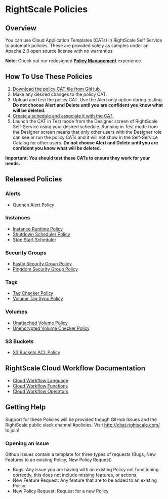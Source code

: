 # RightScale Policies

## Overview

You can use Cloud Application Templates (CATs) in RightScale Self Service to automate policies. These are provided solely as samples under an Apache 2.0 open source license with no warranties.

**Note**: Check out our redesigned **[Policy Management](http://docs.rightscale.com/policies/)** experience.

## How To Use These Policies

1. [Download the policy CAT file from GitHub.](https://github.com/rightscale/policy-cats)
1. Make any desired changes to the policy CAT.
3. Upload and test the policy CAT. Use the Alert only option during testing. **Do not choose Alert and Delete until you are confident you know what will be deleted.**
4. [Create a schedule and associate it with the CAT.](http://docs.rightscale.com/ss/guides/ss_creating_schedules.html)
5. Launch the CAT in Test mode from the Designer screen of RightScale Self-Service using your desired schedule. Running in Test mode from the Designer screen means that only other users with the Designer role can see or run the policy CATs and it will not show in the Self-Service Catalog for other users. **Do not choose Alert and Delete until you are confident you know what will be deleted.**

**Important: You should test these CATs to ensure they work for your needs.**

## Released Policies

### Alerts
 * [Quench Alert Policy](alerts/quench_alert_policy) 

### Instances
 * [Instance Runtime Policy](instances/instance_runtime_policy)
 * [Shutdown Scheduler Policy](instances/shutdown_scheduler)
 * [Stop Start Scheduler](instances/stop_start_scheduler)

### Security Groups
 * [Fastly Security Group Policy](security_groups/fastly_security_group_policy)
 * [Pingdom Security Group Policy](security_groups/pingdom_security_group_policy)

### Tags
 * [Tag Checker Policy](tags/tag_checker_policy)
 * [Volume Tag Sync Policy](tags/volume_tag_sync_policy)

### Volumes
 * [Unattached Volume Policy](volumes/unattached_volume_policy)
 * [Unencrypted Volume Checker Policy](volumes/unencrypted_volume_checker_policy)

### S3 Buckets
* [S3 Buckets ACL Policy](s3_buckets/s3_acl_policy)

## RightScale Cloud Workflow Documentation
- [Cloud Workflow Language](http://docs.rightscale.com/ss/reference/rcl/v2/index.html)
- [Cloud Workflow Functions](http://docs.rightscale.com/ss/reference/rcl/v2/ss_RCL_functions.html)
- [Cloud Workflow Operators](http://docs.rightscale.com/ss/reference/rcl/v2/ss_RCL_operators.html)

## Getting Help
Support for these Policies will be provided though GitHub Issues and the RightScale public slack channel #policies.
Visit http://chat.rightscale.com/ to join!

### Opening an Issue
Github issues contain a template for three types of requests (Bugs, New Features to an existing Policy, New Policy Request)

- Bugs: Any issue you are having with an existing Policy not functioning correctly, this does not include missing features, or actions.
- New Feature Request: Any feature that are to be added to an existing Policy. 
- New Policy Request: Request for a new Policy
